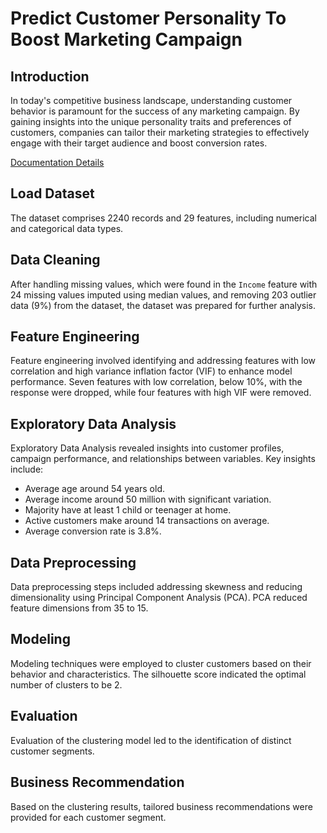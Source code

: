 # Predict Customer Personality To Boost Marketing Campaign

## Introduction

In today's competitive business landscape, understanding customer behavior is paramount for the success of any marketing campaign. By gaining insights into the unique personality traits and preferences of customers, companies can tailor their marketing strategies to effectively engage with their target audience and boost conversion rates.

[Documentation Details](https://github.com/Theofilusarifin/Predict-Customer-Personality-To-Boost-Marketing-Campaign-By-Using-Machine-Learning/blob/main/documentation.pdf)

## Load Dataset

The dataset comprises 2240 records and 29 features, including numerical and categorical data types.

## Data Cleaning

After handling missing values, which were found in the `Income` feature with 24 missing values imputed using median values, and removing 203 outlier data (9%) from the dataset, the dataset was prepared for further analysis.

## Feature Engineering

Feature engineering involved identifying and addressing features with low correlation and high variance inflation factor (VIF) to enhance model performance. Seven features with low correlation, below 10%, with the response were dropped, while four features with high VIF were removed.

## Exploratory Data Analysis

Exploratory Data Analysis revealed insights into customer profiles, campaign performance, and relationships between variables. Key insights include:
- Average age around 54 years old.
- Average income around 50 million with significant variation.
- Majority have at least 1 child or teenager at home.
- Active customers make around 14 transactions on average.
- Average conversion rate is 3.8%.

## Data Preprocessing

Data preprocessing steps included addressing skewness and reducing dimensionality using Principal Component Analysis (PCA). PCA reduced feature dimensions from 35 to 15.

## Modeling

Modeling techniques were employed to cluster customers based on their behavior and characteristics. The silhouette score indicated the optimal number of clusters to be 2.

## Evaluation

Evaluation of the clustering model led to the identification of distinct customer segments.

## Business Recommendation

Based on the clustering results, tailored business recommendations were provided for each customer segment.

